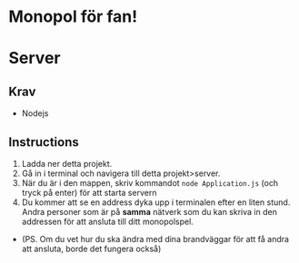 # Monopol för fan!

# Server
## Krav
* Nodejs

## Instructions
1. Ladda ner detta projekt.
2. Gå in i terminal och navigera till detta projekt>server.
3. När du är i den mappen, skriv kommandot `node Application.js` (och tryck på enter) för att starta servern
4. Du kommer att se en address dyka upp i terminalen efter en liten stund. Andra personer som är på **samma** nätverk som du kan skriva in den addressen för att ansluta till ditt monopolspel.
* (PS. Om du vet hur du ska ändra med dina brandväggar för att få andra att ansluta, borde det fungera också)